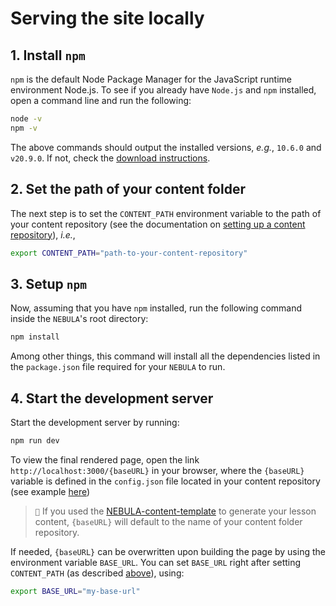 # Serving the site locally

## 1. Install `npm`
`npm` is the default Node Package Manager for the JavaScript runtime environment Node.js.
To see if you already have `Node.js` and `npm` installed, open a command line and run the following:

```bash
node -v
npm -v
```

The above commands should output the installed versions, *e.g.*, `10.6.0` and `v20.9.0`. If not, check the [download instructions](https://docs.npmjs.com/downloading-and-installing-node-js-and-npm).

## 2. Set the path of your content folder

The next step is to set the `CONTENT_PATH` environment variable to the path of your content repository (see the documentation on [setting up a content repository](content-repo-instantiation.md)), *i.e.*,

```bash
export CONTENT_PATH="path-to-your-content-repository"
```

## 3. Setup `npm`

Now, assuming that you have `npm` installed, run the following command inside the `NEBULA`'s root directory:

```bash
npm install
```

Among other things, this command will install all the dependencies listed in the `package.json` file required for your `NEBULA` to run.

## 4. Start the development server

Start the development server by running:

```bash
npm run dev
```

To view the final rendered page, open the link `http://localhost:3000/{baseURL}` in your browser, where the `{baseURL}` variable is defined in the `config.json` file located in your content repository (see example [here](https://github.com/esciencecenter-digital-skills/NEBULA-content-template/blob/main/config.json))

> ``📝`` If you used the [NEBULA-content-template](https://github.com/esciencecenter-digital-skills/NEBULA-content-template) to generate your lesson content, `{baseURL}` will default to the name of your content folder repository.

If needed, `{baseURL}` can be overwritten upon building the page by using the environment variable `BASE_URL`. You can set `BASE_URL` right after setting `CONTENT_PATH` (as described [above](#set-the-path-of-your-content-folder)), using:
```bash
export BASE_URL="my-base-url"
```
